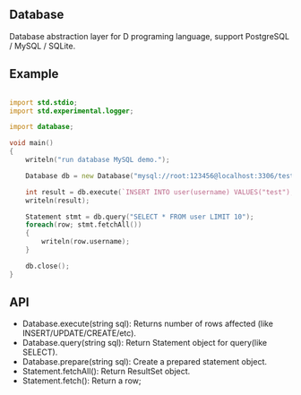 ## Database
Database abstraction layer for D programing language, support PostgreSQL / MySQL / SQLite.

## Example
```D

import std.stdio;
import std.experimental.logger;

import database;

void main()
{
    writeln("run database MySQL demo.");

    Database db = new Database("mysql://root:123456@localhost:3306/test?charset=utf-8");

    int result = db.execute(`INSERT INTO user(username) VALUES("test");`);
    writeln(result);

    Statement stmt = db.query("SELECT * FROM user LIMIT 10");
    foreach(row; stmt.fetchAll())
    {
        writeln(row.username);
    }

    db.close();
}

```

## API

- Database.execute(string sql): Returns number of rows affected (like INSERT/UPDATE/CREATE/etc).
- Database.query(string sql): Return Statement object for query(like SELECT).
- Database.prepare(string sql): Create a prepared statement object.
- Statement.fetchAll(): Return ResultSet object.
- Statement.fetch(): Return a row;

